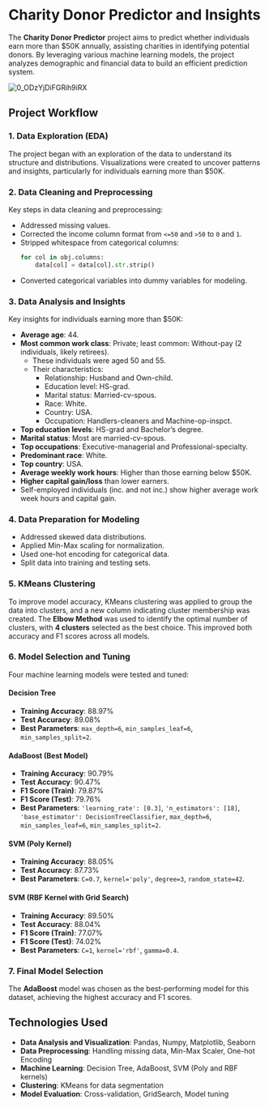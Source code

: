 # Charity Donor Predictor and Insights

The **Charity Donor Predictor** project aims to predict whether individuals earn more than $50K annually, assisting charities in identifying potential donors. By leveraging various machine learning models, the project analyzes demographic and financial data to build an efficient prediction system.

![0_ODzYjDiFGRih9iRX](https://github.com/user-attachments/assets/3367723a-83aa-487e-bbfc-e33f77989c68)

## Project Workflow

### 1. Data Exploration (EDA)
The project began with an exploration of the data to understand its structure and distributions. Visualizations were created to uncover patterns and insights, particularly for individuals earning more than $50K.

### 2. Data Cleaning and Preprocessing
Key steps in data cleaning and preprocessing:
- Addressed missing values.
- Corrected the income column format from `<=50` and `>50` to `0` and `1`.
- Stripped whitespace from categorical columns:
    ```python
    for col in obj.columns:
        data[col] = data[col].str.strip()
    ```
- Converted categorical variables into dummy variables for modeling.

### 3. Data Analysis and Insights
Key insights for individuals earning more than $50K:
- **Average age**: 44.
- **Most common work class**: Private; least common: Without-pay (2 individuals, likely retirees).
  - These individuals were aged 50 and 55.
  - Their characteristics: 
    - Relationship: Husband and Own-child.
    - Education level: HS-grad.
    - Marital status: Married-cv-spous.
    - Race: White.
    - Country: USA.
    - Occupation: Handlers-cleaners and Machine-op-inspct.
- **Top education levels**: HS-grad and Bachelor’s degree.
- **Marital status**: Most are married-cv-spous.
- **Top occupations**: Executive-managerial and Professional-specialty.
- **Predominant race**: White.
- **Top country**: USA.
- **Average weekly work hours**: Higher than those earning below $50K.
- **Higher capital gain/loss** than lower earners.
- Self-employed individuals (inc. and not inc.) show higher average work week hours and capital gain.

### 4. Data Preparation for Modeling
- Addressed skewed data distributions.
- Applied Min-Max scaling for normalization.
- Used one-hot encoding for categorical data.
- Split data into training and testing sets.

### 5. KMeans Clustering
To improve model accuracy, KMeans clustering was applied to group the data into clusters, and a new column indicating cluster membership was created. The **Elbow Method** was used to identify the optimal number of clusters, with **4 clusters** selected as the best choice. This improved both accuracy and F1 scores across all models.

### 6. Model Selection and Tuning
Four machine learning models were tested and tuned:

#### Decision Tree
- **Training Accuracy**: 88.97%
- **Test Accuracy**: 89.08%
- **Best Parameters**: `max_depth=6`, `min_samples_leaf=6`, `min_samples_split=2`.

#### AdaBoost (Best Model)
- **Training Accuracy**: 90.79%
- **Test Accuracy**: 90.47%
- **F1 Score (Train)**: 79.87%
- **F1 Score (Test)**: 79.76%
- **Best Parameters**: `'learning_rate': [0.3]`, `'n_estimators': [18]`, `'base_estimator': DecisionTreeClassifier`, `max_depth=6`, `min_samples_leaf=6`, `min_samples_split=2`.

#### SVM (Poly Kernel)
- **Training Accuracy**: 88.05%
- **Test Accuracy**: 87.73%
- **Best Parameters**: `C=0.7`, `kernel='poly'`, `degree=3`, `random_state=42`.

#### SVM (RBF Kernel with Grid Search)
- **Training Accuracy**: 89.50%
- **Test Accuracy**: 88.04%
- **F1 Score (Train)**: 77.07%
- **F1 Score (Test)**: 74.02%
- **Best Parameters**: `C=1`, `kernel='rbf'`, `gamma=0.4`.

### 7. Final Model Selection
The **AdaBoost** model was chosen as the best-performing model for this dataset, achieving the highest accuracy and F1 scores.

## Technologies Used
- **Data Analysis and Visualization**: Pandas, Numpy, Matplotlib, Seaborn
- **Data Preprocessing**: Handling missing data, Min-Max Scaler, One-hot Encoding
- **Machine Learning**: Decision Tree, AdaBoost, SVM (Poly and RBF kernels)
- **Clustering**: KMeans for data segmentation
- **Model Evaluation**: Cross-validation, GridSearch, Model tuning
